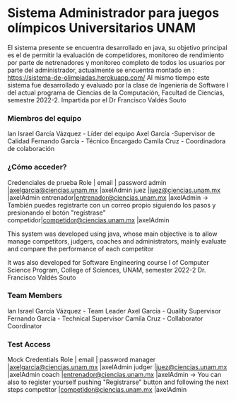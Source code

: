 # Sistema Administrador para juegos olímpicos Universitarios UNAM
El sistema presente se encuentra desarrollado en java, su objetivo principal es el de permitir la evaluación de competidores, monitoreo de rendimiento por parte de netrenadores y monitoreo completo de todos los usuarios por parte del administrador, actualmente se encuentra montado en : https://sistema-de-olimpiadas.herokuapp.com/ 
Al mismo tiempo este sistema fue desarrollado y evaluado por la clase de Ingeniería de Software I del actual programa de Ciencias de la Computación, Facultad de Ciencias, semestre 2022-2.
Impartida por el Dr Francisco Valdés Souto
### Miembros del equipo 
Ian Israel García Vázquez - Líder del equipo
Axel García -Supervisor de Calidad
Fernando García - Técnico Encargado
Camila Cruz - Coordinadora de colaboración

### ¿Cómo acceder?
Credenciales de prueba
Role | email | password
admin     |axelgarcia@ciencias.unam.mx     |axelAdmin
juez      |juez@ciencias.unam.mx           |axelAdmin
entrenador|entrenador@ciencias.unam.mx     |axelAdmin -> También puedes registrarte con un correo propio siguiendo los pasos y presionando el botón "regístrase"
competidor|competidor@ciencias.unam.mx     |axelAdmin

This system was developed using java, whose main objective is to allow manage competitors, judgers, coaches and administrators, mainly evaluate and compare the performance of each competitor

It was also developed for Software Engineering course I of Computer Science Program, College of Sciences, UNAM, semester 2022-2
Dr. Francisco Valdés Souto

### Team Members 
Ian Israel García Vázquez - Team Leader
Axel García - Quality Supervisor
Fernando García - Technical Supervisor
Camila Cruz - Collaborator Coordinator

### Test Access
Mock Credentials 
Role | email | password
manager    |axelgarcia@ciencias.unam.mx     |axelAdmin
judger     |juez@ciencias.unam.mx           |axelAdmin
coach      |entrenador@ciencias.unam.mx     |axelAdmin -> You can also to register yourself pushing "Registrarse" button and following the next steps
competitor |competidor@ciencias.unam.mx     |axelAdmin

